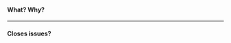 <!--
  1. Would you be comfortable putting this into master without any further review or work?
  2. Have you looked through the diff to see exactly what this PR will contain?
  If either of the answers is "no," the PR is not ready for review.
-->

#### What? Why?
<!-- provide a description and some background context - be detailed! -->



---
#### Closes issues?
<!-- phrase as "closes #" to close automatically upon accepting pull request -->



<!--
  After typing up the pull request, be sure to hit "preview" prior to submitting to check the formatting!
-->